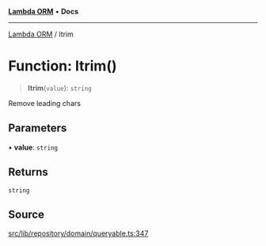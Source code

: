 [**Lambda ORM**](../README.md) • **Docs**

***

[Lambda ORM](../README.md) / ltrim

# Function: ltrim()

> **ltrim**(`value`): `string`

Remove leading chars

## Parameters

• **value**: `string`

## Returns

`string`

## Source

[src/lib/repository/domain/queryable.ts:347](https://github.com/lambda-orm/lambdaorm-base/blob/1d2abad50f28511cd0e6125c8c883a452d54160f/src/lib/repository/domain/queryable.ts#L347)
